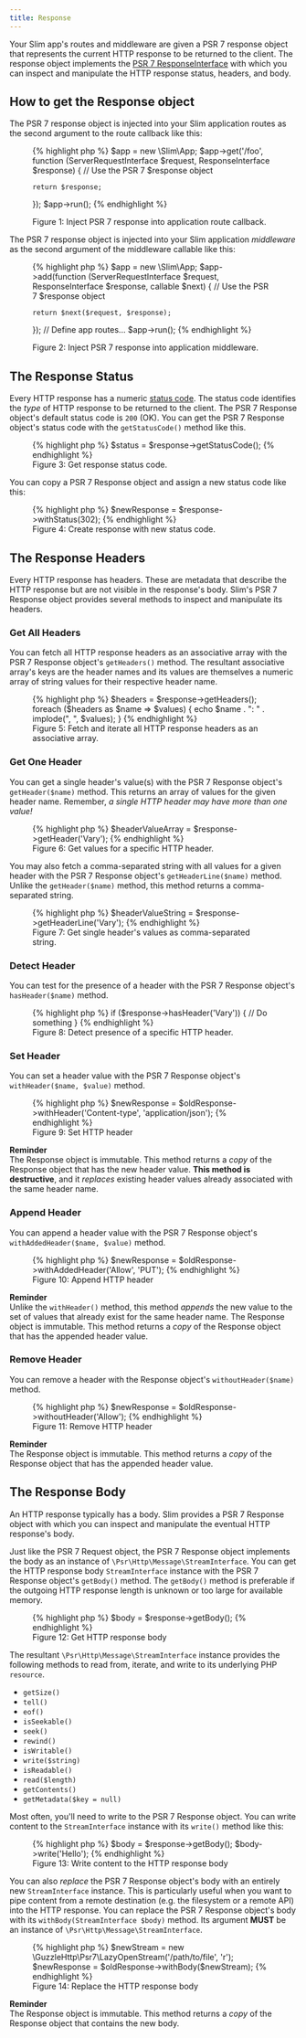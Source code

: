 ```yaml
---
title: Response
---
```


Your Slim app's routes and middleware are given a PSR 7 response object that
represents the current HTTP response to be returned to the client. The response
object implements the [PSR 7 ResponseInterface][psr7] with which you can
inspect and manipulate the HTTP response status, headers, and body.

[psr7]: http://www.php-fig.org/psr/psr-7/#3-2-1-psr-http-message-responseinterface

## How to get the Response object

The PSR 7 response object is injected into your Slim application routes as the
second argument to the route callback like this:

<figure>
{% highlight php %}
<?php
use Psr\Http\Message\ServerRequestInterface;
use Psr\Http\Message\ResponseInterface;

$app = new \Slim\App;
$app->get('/foo', function (ServerRequestInterface $request, ResponseInterface $response) {
    // Use the PSR 7 $response object

    return $response;
});
$app->run();
{% endhighlight %}
<figcaption>Figure 1: Inject PSR 7 response into application route callback.</figcaption>
</figure>

The PSR 7 response object is injected into your Slim application _middleware_
as the second argument of the middleware callable like this:

<figure>
{% highlight php %}
<?php
use Psr\Http\Message\ServerRequestInterface;
use Psr\Http\Message\ResponseInterface;

$app = new \Slim\App;
$app->add(function (ServerRequestInterface $request, ResponseInterface $response, callable $next) {
    // Use the PSR 7 $response object

    return $next($request, $response);
});
// Define app routes...
$app->run();
{% endhighlight %}
<figcaption>Figure 2: Inject PSR 7 response into application middleware.</figcaption>
</figure>

## The Response Status

Every HTTP response has a numeric [status code][statuscodes]. The status code
identifies the _type_ of HTTP response to be returned to the client. The PSR 7
Response object's default status code is `200` (OK). You can get the PSR 7
Response object's status code with the `getStatusCode()` method like this.

[statuscodes]: http://www.w3.org/Protocols/rfc2616/rfc2616-sec10.html

<figure>
{% highlight php %}
$status = $response->getStatusCode();
{% endhighlight %}
<figcaption>Figure 3: Get response status code.</figcaption>
</figure>

You can copy a PSR 7 Response object and assign a new status code like this:

<figure>
{% highlight php %}
$newResponse = $response->withStatus(302);
{% endhighlight %}
<figcaption>Figure 4: Create response with new status code.</figcaption>
</figure>

## The Response Headers

Every HTTP response has headers. These are metadata that describe the HTTP
response but are not visible in the response's body. Slim's PSR 7
Response object provides several methods to inspect and manipulate its headers.

### Get All Headers

You can fetch all HTTP response headers as an associative array with the PSR 7
Response object's `getHeaders()` method. The resultant associative array's keys
are the header names and its values are themselves a numeric array of string
values for their respective header name.

<figure>
{% highlight php %}
$headers = $response->getHeaders();
foreach ($headers as $name => $values) {
    echo $name . ": " . implode(", ", $values);
}
{% endhighlight %}
<figcaption>Figure 5: Fetch and iterate all HTTP response headers as an associative array.</figcaption>
</figure>

### Get One Header

You can get a single header's value(s) with the PSR 7 Response object's
`getHeader($name)` method. This returns an array of values for the given header
name. Remember, _a single HTTP header may have more than one value!_

<figure>
{% highlight php %}
$headerValueArray = $response->getHeader('Vary');
{% endhighlight %}
<figcaption>Figure 6: Get values for a specific HTTP header.</figcaption>
</figure>

You may also fetch a comma-separated string with all values for a given header
with the PSR 7 Response object's `getHeaderLine($name)` method. Unlike the
`getHeader($name)` method, this method returns a comma-separated string.

<figure>
{% highlight php %}
$headerValueString = $response->getHeaderLine('Vary');
{% endhighlight %}
<figcaption>Figure 7: Get single header's values as comma-separated string.</figcaption>
</figure>

### Detect Header

You can test for the presence of a header with the PSR 7 Response object's
`hasHeader($name)` method.

<figure>
{% highlight php %}
if ($response->hasHeader('Vary')) {
    // Do something
}
{% endhighlight %}
<figcaption>Figure 8: Detect presence of a specific HTTP header.</figcaption>
</figure>

### Set Header

You can set a header value with the PSR 7 Response object's
`withHeader($name, $value)` method.

<figure>
{% highlight php %}
$newResponse = $oldResponse->withHeader('Content-type', 'application/json');
{% endhighlight %}
<figcaption>Figure 9: Set HTTP header</figcaption>
</figure>

<div class="alert alert-info">
    <div><strong>Reminder</strong></div>
    <div>
        The Response object is immutable. This method returns a <em>copy</em> of
        the Response object that has the new header value. <strong>This method is
        destructive</strong>, and it <em>replaces</em> existing header
        values already associated with the same header name.
    </div>
</div>

### Append Header

You can append a header value with the PSR 7 Response object's
`withAddedHeader($name, $value)` method.

<figure>
{% highlight php %}
$newResponse = $oldResponse->withAddedHeader('Allow', 'PUT');
{% endhighlight %}
<figcaption>Figure 10: Append HTTP header</figcaption>
</figure>

<div class="alert alert-info">
    <div><strong>Reminder</strong></div>
    <div>
        Unlike the <code>withHeader()</code> method, this method <em>appends</em>
        the new value to the set of values that already exist for the same header
        name. The Response object is immutable. This method returns a
        <em>copy</em> of the Response object that has the appended header value.
    </div>
</div>

### Remove Header

You can remove a header with the Response object's `withoutHeader($name)` method.

<figure>
{% highlight php %}
$newResponse = $oldResponse->withoutHeader('Allow');
{% endhighlight %}
<figcaption>Figure 11: Remove HTTP header</figcaption>
</figure>

<div class="alert alert-info">
    <div><strong>Reminder</strong></div>
    <div>
        The Response object is immutable. This method returns a <em>copy</em>
        of the Response object that has the appended header value.
    </div>
</div>

## The Response Body

An HTTP response typically has a body. Slim provides a PSR 7 Response object
with which you can inspect and manipulate the eventual HTTP response's body.

Just like the PSR 7 Request object, the PSR 7 Response object implements
the body as an instance of `\Psr\Http\Message\StreamInterface`. You can get
the HTTP response body `StreamInterface` instance with the PSR 7 Response
object's `getBody()` method. The `getBody()` method is preferable if the
outgoing HTTP response length is unknown or too large for available memory.

<figure>
{% highlight php %}
$body = $response->getBody();
{% endhighlight %}
<figcaption>Figure 12: Get HTTP response body</figcaption>
</figure>

The resultant `\Psr\Http\Message\StreamInterface` instance provides the following
methods to read from, iterate, and write to its underlying PHP `resource`.

* `getSize()`
* `tell()`
* `eof()`
* `isSeekable()`
* `seek()`
* `rewind()`
* `isWritable()`
* `write($string)`
* `isReadable()`
* `read($length)`
* `getContents()`
* `getMetadata($key = null)`

Most often, you'll need to write to the PSR 7 Response object. You can write
content to the `StreamInterface` instance with its `write()` method like this:

<figure>
{% highlight php %}
$body = $response->getBody();
$body->write('Hello');
{% endhighlight %}
<figcaption>Figure 13: Write content to the HTTP response body</figcaption>
</figure>

You can also _replace_ the PSR 7 Response object's body with an entirely new
`StreamInterface` instance. This is particularly useful when you want to pipe
content from a remote destination (e.g. the filesystem or a remote API) into
the HTTP response. You can replace the PSR 7 Response object's body with
its `withBody(StreamInterface $body)` method. Its argument **MUST** be an
instance of `\Psr\Http\Message\StreamInterface`.

<figure>
{% highlight php %}
$newStream = new \GuzzleHttp\Psr7\LazyOpenStream('/path/to/file', 'r');
$newResponse = $oldResponse->withBody($newStream);
{% endhighlight %}
<figcaption>Figure 14: Replace the HTTP response body</figcaption>
</figure>

<div class="alert alert-info">
    <div><strong>Reminder</strong></div>
    <div>
        The Response object is immutable. This method returns a <em>copy</em>
        of the Response object that contains the new body.
    </div>
</div>
